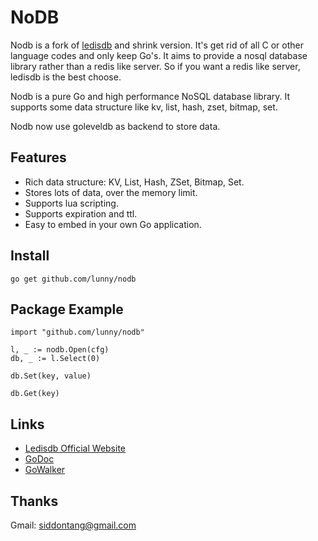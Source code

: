 # NoDB

Nodb is a fork of [ledisdb](https://github.com/siddontang/ledisdb) and shrink version. It's get rid of all C or other language codes and only keep Go's. It aims to provide a nosql database library rather than a redis like server. So if you want a redis like server, ledisdb is the best choose.

Nodb is a pure Go and high performance NoSQL database library. It supports some data structure like kv, list, hash, zset, bitmap, set.

Nodb now use goleveldb as backend to store data.

## Features

+ Rich data structure: KV, List, Hash, ZSet, Bitmap, Set.
+ Stores lots of data, over the memory limit. 
+ Supports lua scripting.
+ Supports expiration and ttl.
+ Easy to embed in your own Go application.

## Install

    go get github.com/lunny/nodb

## Package Example
    
    import "github.com/lunny/nodb"

    l, _ := nodb.Open(cfg)
    db, _ := l.Select(0)

    db.Set(key, value)

    db.Get(key)

## Links

+ [Ledisdb Official Website](http://ledisdb.com)
+ [GoDoc](https://godoc.org/github.com/lunny/nodb)
+ [GoWalker](https://gowalker.org/github.com/lunny/nodb)


## Thanks

Gmail: siddontang@gmail.com

